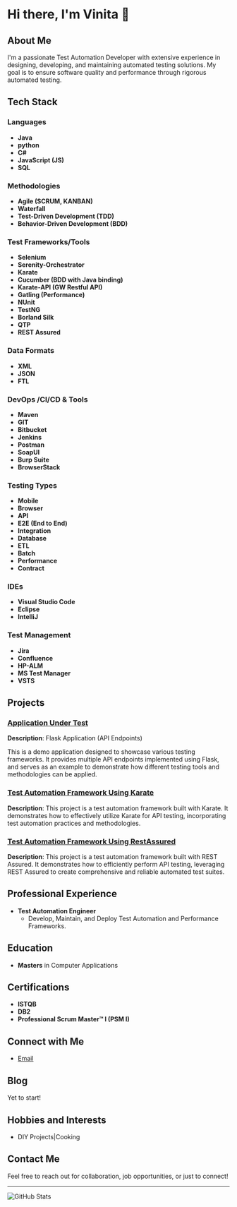 # Hi there, I'm Vinita 👋

## About Me
I'm a passionate Test Automation Developer with extensive experience in designing, developing, and maintaining automated testing solutions. My goal is to ensure software quality and performance through rigorous automated testing.

## Tech Stack
### Languages
- **Java**
- **python**
- **C#**
- **JavaScript (JS)**
- **SQL**

### Methodologies
- **Agile (SCRUM, KANBAN)**
- **Waterfall**
- **Test-Driven Development (TDD)**
- **Behavior-Driven Development (BDD)**

### Test Frameworks/Tools
- **Selenium**
- **Serenity-Orchestrator**
- **Karate**
- **Cucumber (BDD with Java binding)**
- **Karate-API (GW Restful API)**
- **Gatling (Performance)**
- **NUnit**
- **TestNG**
- **Borland Silk**
- **QTP**
- **REST Assured**

### Data Formats
- **XML**
- **JSON**
- **FTL**

### DevOps /CI/CD & Tools
- **Maven**
- **GIT**
- **Bitbucket**
- **Jenkins**
- **Postman**
- **SoapUI**
- **Burp Suite**
- **BrowserStack**

### Testing Types
- **Mobile**
- **Browser**
- **API**
- **E2E (End to End)**
- **Integration**
- **Database**
- **ETL**
- **Batch**
- **Performance**
- **Contract**

### IDEs
- **Visual Studio Code**
- **Eclipse**
- **IntelliJ**

### Test Management
- **Jira**
- **Confluence**
- **HP-ALM**
- **MS Test Manager**
- **VSTS**

## Projects
### [Application Under Test](https://github.com/vinitad12/APIUnderTest)
**Description**: 
Flask Application (API Endpoints)

This is a demo application designed to showcase various testing frameworks. It provides multiple API endpoints implemented using Flask, and serves as an example to demonstrate how different testing tools and methodologies can be applied.

### [Test Automation Framework Using Karate](https://github.com/vinitad12/APIUnderTestKarate)
**Description**: 
This project is a test automation framework built with Karate. It demonstrates how to effectively utilize Karate for API testing, incorporating  test automation practices and methodologies.

### [Test Automation Framework Using RestAssured](https://github.com/vinitad12/APIUnderTestRestAssured)
**Description**: 
This project is a test automation framework built with REST Assured. It demonstrates how to efficiently perform API testing, leveraging REST Assured to create comprehensive and reliable automated test suites.

## Professional Experience
- **Test Automation Engineer** 
  - Develop, Maintain, and Deploy Test Automation and Performance Frameworks. 

## Education
- **Masters** in Computer Applications


## Certifications
- **ISTQB**
- **DB2**
- **Professional Scrum Master™ I (PSM I)**
 

## Connect with Me
- [Email](mailto:sevenqc.ca@gmail.com)

## Blog
Yet to start!

## Hobbies and Interests
- DIY Projects|Cooking

## Contact Me
Feel free to reach out for collaboration, job opportunities, or just to connect!

---

![GitHub Stats](https://github-readme-stats.vercel.app/api?username=vinitad12&theme=dark&show_icons=true)

